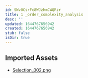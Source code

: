 ```yaml
---
id: SWv0CsrFc8WJzhmCWQRzr
title: 1 _order_complexity_analysis
desc: ''
updated: 1644767656942
created: 1644767656942
stub: false
isDir: true
---
```

## Imported Assets
- [Selection_002.png](/assets/selection_002-yxEsa4WBW2Fm.png)
